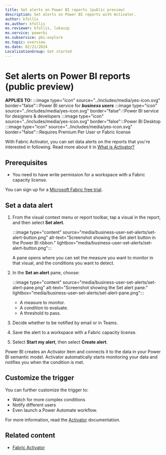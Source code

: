 ```yaml
---
title: Set alerts on Power BI reports (public preview)
description: Set alerts on Power BI reports with Activator.
author: kfollis
ms.author: kfollis
ms.reviewer: kfollis, lukaszp
ms.service: powerbi
ms.subservice: pbi-explore
ms.topic: overview
ms.date: 02/21/2024
LocalizationGroup: Get started
---
```


# Set alerts on Power BI reports (public preview)

**APPLIES TO:** :::image type="icon" source="../includes/media/yes-icon.svg" border="false":::Power BI service for ***business users*** :::image type="icon" source="../includes/media/yes-icon.svg" border="false":::Power BI service for designers & developers :::image type="icon" source="../includes/media/yes-icon.svg" border="false":::Power BI Desktop :::image type="icon" source="../includes/media/yes-icon.svg" border="false":::Requires Premium Per User or Fabric license

With Fabric Activator, you can set data alerts on the reports that you're interested in following. Read more about it in [What is Activator?](/fabric/real-time-intelligence/data-activator/activator-introduction)

## Prerequisites

- You need to have write permission for a workspace with a Fabric capacity license.

You can sign up for a [Microsoft Fabric free trial](https://aka.ms/try-fabric).

## Set a data alert

1. From the visual context menu or report toolbar, tap a visual in the report, and then select  **Set alert**.

    :::image type="content" source="media/business-user-set-alerts/set-alert-button.png" alt-text="Screenshot showing the Set alert button in the Power BI ribbon." lightbox="media/business-user-set-alerts/set-alert-button.png":::

    A pane opens where you can set the measure you want to monitor in that visual, and the conditions you want to detect.

1. In the **Set an alert** pane, choose:

    :::image type="content" source="media/business-user-set-alerts/set-alert-pane.png" alt-text="Screenshot showing the Set alert pane." lightbox="media/business-user-set-alerts/set-alert-pane.png":::

    - A measure to monitor.
    - A condition to evaluate.
    - A threshold to pass.

1. Decide whether to be notified by email or in Teams.
1. Save the alert to a workspace with a Fabric capacity license.
1. Select **Start my alert**, then select **Create alert**.

Power BI creates an Activator item and connects it to the data in your Power BI semantic model. Activator automatically starts monitoring your data and notifies you when the condition is met.

## Customize the trigger

You can further customize the trigger to:

- Watch for more complex conditions
- Notify different users
- Even launch a Power Automate workflow.

For more information, read the [Activator](/fabric/real-time-intelligence/data-activator/activator-introduction) documentation.

## Related content

- [Fabric Activator](/fabric/real-time-intelligence/data-activator/activator-introduction)

